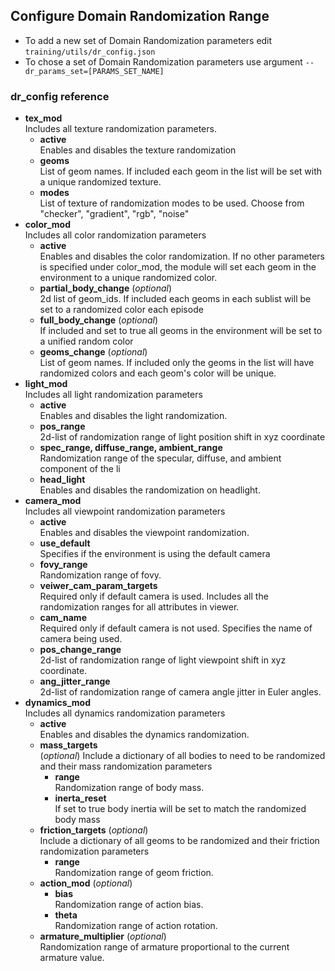 ## Configure Domain Randomization Range

- To add a new set of Domain Randomization parameters edit `training/utils/dr_config.json`
- To chose a set of Domain Randomization parameters use argument `--dr_params_set=[PARAMS_SET_NAME]`

### dr_config reference

- **tex_mod** <br>
  Includes all texture randomization parameters. 
  - **active** <br>
    Enables and disables the texture randomization
  - **geoms** <br>
    List of geom names. If included each geom in the list will be set with a unique randomized texture.
  - **modes** <br>
    List of texture of randomization modes to be used. Choose from "checker", "gradient", "rgb", "noise"
- **color_mod**<br>
  Includes all color randomization parameters
  - **active** <br>
    Enables and disables the color randomization. If no other parameters is specified under color_mod, the module will set each geom in the environment to a unique randomized color.
  - **partial_body_change** (*optional*) <br>
    2d list of geom_ids. If included each geoms in each sublist will be set to a randomized color each episode
  - **full_body_change** (*optional*) <br>
    If included and set to true all geoms in the environment will be set to a unified random color
  - **geoms_change** (*optional*) <br>
    List of geom names. If included only the geoms in the list will have randomized colors and each geom's color will be unique.
- **light_mod** <br>
  Includes all light randomization parameters
  - **active** <br>
    Enables and disables the light randomization.
  - **pos_range** <br>
    2d-list of randomization range of light position shift in xyz coordinate
  - **spec_range, diffuse_range, ambient_range** <br>
    Randomization range of the specular, diffuse, and ambient component of the li
  - **head_light** <br>
    Enables and disables the randomization on headlight.
- **camera_mod** <br>
  Includes all viewpoint randomization parameters
  - **active** <br>
    Enables and disables the viewpoint randomization.
  - **use_default** <br>
    Specifies if the environment is using the default camera
  - **fovy_range** <br>
    Randomization range of fovy.
  - **veiwer_cam_param_targets** <br>
     Required only if default camera is used. Includes all the randomization ranges for all attributes in viewer.
  - **cam_name** <br>
    Required only if default camera is not used. Specifies the name of camera being used.
  - **pos_change_range** <br>
    2d-list of randomization range of light viewpoint shift in xyz coordinate.
  - **ang_jitter_range** <br>
    2d-list of randomization range of camera angle jitter in Euler angles.
- **dynamics_mod** <br>
  Includes all dynamics randomization parameters
  - **active** <br>
    Enables and disables the dynamics randomization.
  - **mass_targets** <br> (*optional*)
    Include a dictionary of all bodies to need to be randomized and their mass randomization parameters
    - **range** <br>
      Randomization range of body mass.
    - **inerta_reset** <br>
      If set to true body inertia will be set to match the randomized body mass
  - **friction_targets** (*optional*) <br> 
    Include a dictionary of all geoms to be randomized and their friction randomization parameters
    - **range** <br>
      Randomization range of geom friction.
  - **action_mod** (*optional*) <br> 
    - **bias** <br>
      Randomization range of action bias.
    - **theta** <br>
      Randomization range of action rotation.
  - **armature_multiplier** (*optional*) <br>
    Randomization range of armature proportional to the current armature value.
    